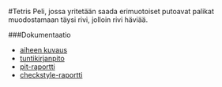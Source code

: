 #Tetris
Peli, jossa yritetään saada erimuotoiset putoavat palikat muodostamaan täysi rivi, jolloin rivi häviää.


###Dokumentaatio
* [aiheen kuvaus](dokumentaatio/aiheenKuvausJaRakenne.md)
* [tuntikirjanpito](dokumentaatio/tuntikirjanpito.md)
* [pit-raportti](https://htmlpreview.github.io/?https://github.com/inla/Tetris/blob/master/dokumentaatio/pit-raportti/201609302236/index.html)
* [checkstyle-raportti](https://htmlpreview.github.io/?https://github.com/inla/Tetris/blob/master/dokumentaatio/checkstyle-raportti/checkstyle.html)

